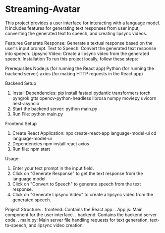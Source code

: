 # Streaming-Avatar
This project provides a user interface for interacting with a language model. It includes features for generating text responses from user input, converting the generated text to speech, and creating lipsync videos.

Features
Generate Response: Generate a textual response based on the user's input prompt.
Text to Speech: Convert the generated text response into speech.
Lipsync Video: Create a lipsync video from the generated speech.
Installation
To run this project locally, follow these steps:

Prerequisites
Node.js (for running the React app)
Python (for running the backend server)
axios (for making HTTP requests in the React app)

Backend Setup
1. Install Dependencies:
   pip install fastapi pydantic transformers torch pyngrok gtts opencv-python-headless librosa numpy moviepy uvicorn nest-asyncio
2. Start the backend server:
   python main.py
3. Run File:
   python main.py
   
Frontend Setup
1. Create React Application:
   npx create-react-app language-model-ui
   cd language-model-ui
2. Dependencies
    npm install react axios
3. Run file:
   npm start

Usage:
1. Enter your text prompt in the input field.
2. Click on "Generate Response" to get the text response from the language model.
3. Click on "Convert to Speech" to generate speech from the text response.
4. Click on "Generate Lipsync Video" to create a lipsync video from the generated speech.

Project Structure:
. frontend: Contains the React app.
. App.js: Main component for the user interface.
. backend: Contains the backend server code.
. main.py: Main server file handling requests for text generation, text-to-speech, and lipsync video creation.
